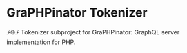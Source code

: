 # GraPHPinator Tokenizer
:zap::globe_with_meridians::zap: Tokenizer subproject for GraPHPinator: GraphQL server implementation for PHP.
